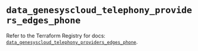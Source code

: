 # `data_genesyscloud_telephony_providers_edges_phone`

Refer to the Terraform Registry for docs: [`data_genesyscloud_telephony_providers_edges_phone`](https://registry.terraform.io/providers/mypurecloud/genesyscloud/1.70.0/docs/data-sources/telephony_providers_edges_phone).
